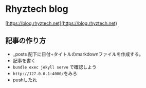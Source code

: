 # Rhyztech blog

[https://blog.rhyztech.net](https://blog.rhyztech.net)


## 記事の作り方

* \_posts 配下に日付+タイトルのmarkdownファイルを作成する。
* 記事を書く
* `bundle exec jekyll serve` で確認しよう
* `http://127.0.0.1:4000/`をみろ
* pushしたれ
